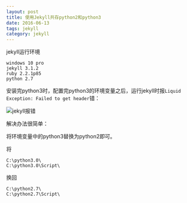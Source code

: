 ```yaml
---
layout: post
title: 使用Jekyll共存python2和python3
date: 2016-06-13
tags: jekyll
category: jekyll
---
```


jekyll运行环境

    windows 10 pro
    jekyll 3.1.2
    ruby 2.2.1p85
    python 2.7

安装完python3时，配置完python3的环境变量之后，运行jekyll时报`Liquid Exception: Failed to get header`错：


![jekyll报错](https://raw.githubusercontent.com/javaor/javaor.github.io/master/pictures/jekyll/use-jekyll-with-python2-3.png)
<!-- more -->
解决办法很简单：

将环境变量中的python3替换为python2即可。

将

```
C:\python3.0\
C:\python3.0\Script\
```
换回

```
C:\python2.7\
C:\python2.7\Script\
```





